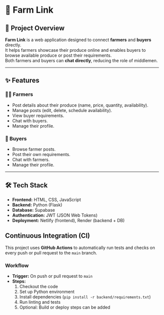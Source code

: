 # 🌱 Farm Link

## 📌 Project Overview
**Farm Link** is a web application designed to connect **farmers** and **buyers** directly.  
It helps farmers showcase their produce online and enables buyers to browse available produce or post their requirements.  
Both farmers and buyers can **chat directly**, reducing the role of middlemen.

---
## ✨ Features

### 👨‍🌾 Farmers
- Post details about their produce (name, price, quantity, availability).
- Manage posts (edit, delete, schedule availability).
- View buyer requirements.
- Chat with buyers.
- Manage their profile.

### 🛒 Buyers
- Browse farmer posts.
- Post their own requirements.
- Chat with farmers.
- Manage their profile.

---

## 🛠 Tech Stack
- **Frontend:** HTML, CSS, JavaScript  
- **Backend:** Python (Flask)  
- **Database:** Supabase
- **Authentication:** JWT (JSON Web Tokens)  
- **Deployment:** Netlify (frontend), Render (backend + DB)  


## Continuous Integration (CI)
This project uses **GitHub Actions** to automatically run tests and checks on every push or pull request to the `main` branch.

### Workflow
- **Trigger:** On push or pull request to `main`
- **Steps:**
  1. Checkout the code
  2. Set up Python environment
  3. Install dependencies (`pip install -r backend/requirements.txt`)
  4. Run linting and tests
  5. Optional: Build or deploy steps can be added
